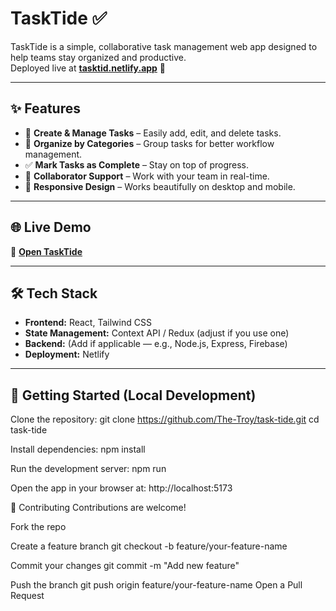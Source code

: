 # TaskTide ✅

TaskTide is a simple, collaborative task management web app designed to help teams stay organized and productive.  
Deployed live at **[tasktid.netlify.app](https://tasktid.netlify.app)** 🚀

---

## ✨ Features
- 📝 **Create & Manage Tasks** – Easily add, edit, and delete tasks.
- 📂 **Organize by Categories** – Group tasks for better workflow management.
- ✅ **Mark Tasks as Complete** – Stay on top of progress.
- 👥 **Collaborator Support** – Work with your team in real-time.
- 📱 **Responsive Design** – Works beautifully on desktop and mobile.

---

## 🌐 Live Demo
🔗 **[Open TaskTide](https://tasktid.netlify.app)**  

---

## 🛠️ Tech Stack
- **Frontend:** React, Tailwind CSS  
- **State Management:** Context API / Redux (adjust if you use one)
- **Backend:** (Add if applicable — e.g., Node.js, Express, Firebase)
- **Deployment:** Netlify  

---

## 🚀 Getting Started (Local Development)

Clone the repository:
git clone https://github.com/The-Troy/task-tide.git
cd task-tide

Install dependencies:
npm install

Run the development server:
npm run 

Open the app in your browser at:
http://localhost:5173

🤝 Contributing
Contributions are welcome!

Fork the repo

Create a feature branch
git checkout -b feature/your-feature-name

Commit your changes
git commit -m "Add new feature"

Push the branch
git push origin feature/your-feature-name
Open a Pull Request